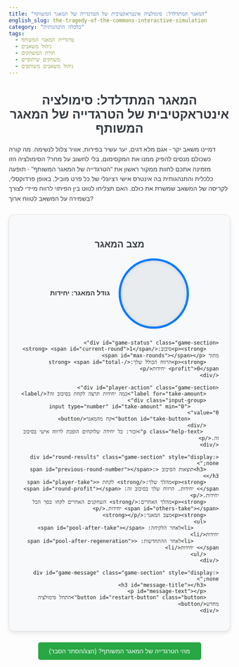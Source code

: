 ```yaml
---
title: "המאגר המתדלדל: סימולציה אינטראקטיבית של הטרגדייה של המאגר המשותף"
english_slug: the-tragedy-of-the-commons-interactive-simulation
category: "כלכלה התנהגותית"
tags:
  - טרגדיית המאגר המשותף
  - ניהול משאבים
  - תורת המשחקים
  - משחקים שיתופיים
  - ניהול משאבים משותפים
---
```

<h1>המאגר המתדלדל: סימולציה אינטראקטיבית של הטרגדייה של המאגר המשותף</h1>

דמיינו משאב יקר - אגם מלא דגים, יער עשיר בפירות, אוויר צלול לנשימה. מה קורה כשכולם מנסים להפיק ממנו את המקסימום, בלי לחשוב על מחר? הסימולציה הזו מזמינה אתכם לחוות ממקור ראשון את "הטרגדייה של המאגר המשותף" - תופעה כלכלית והתנהגותית בה אינטרס אישי רציונלי של כל פרט מוביל, באופן פרדוקסלי, לקריסה של המשאב שמשרת את כולם. האם תצליחו לנווט בין הפיתוי לרווח מיידי לצורך בשמירה על המשאב לטווח ארוך?

<div id="simulation-app">
    <h2>מצב המאגר</h2>
    <div class="pool-container">
        <div id="visual-pool">
            <div id="pool-fill"></div>
        </div>
        <div class="pool-status-text">
             <p><strong>גודל המאגר:</strong> <span id="pool-size"></span> יחידות</p>
        </div>
    </div>


    <div id="game-status" class="game-section">
        <p><strong>סיבוב:</strong> <span id="current-round">1</span> מתוך <span id="max-rounds"></span></p>
        <p><strong>הרווח הכולל שלך:</strong> <span id="total-profit">0</span> יחידות</p>
    </div>

    <div id="player-action" class="game-section">
        <label for="take-amount">כמה יחידות תרצה לקחת בסיבוב זה?</label>
        <div class="input-group">
             <input type="number" id="take-amount" min="0" value="0">
             <button id="take-button">קח מהמאגר</button>
        </div>
         <p class="help-text">זכור: כל יחידה שלוקחים הופכת לרווח אישי בסיבוב זה.</p>
    </div>

    <div id="round-results" class="game-section" style="display: none;">
        <h3>תוצאות הסיבוב <span id="previous-round-number"></span>:</h3>
        <p><strong>מהלך שלך:</strong> לקחת <span id="player-take"></span> יחידות. הרווח שלך בסיבוב זה: <span id="round-profit"></span> יחידות.</p>
        <p><strong>מהלך האחרים:</strong> השחקנים האחרים לקחו בסך הכל <span id="others-take"></span> יחידות.</p>
        <p><strong>מצב המאגר:</strong></p>
        <ul>
            <li>לאחר הלקיחה: <span id="pool-after-take"></span> יחידות</li>
            <li>לאחר ההתחדשות: <span id="pool-after-regeneration"></span> יחידות</li>
        </ul>
    </div>

    <div id="game-message" class="game-section" style="display: none;">
        <h3 id="message-title"></h3>
        <p id="message-text"></p>
        <button id="restart-button" class="button">התחל סימולציה מחדש</button>
    </div>
</div>

<style>
    :root {
        --primary-color: #007bff;
        --secondary-color: #28a745;
        --warning-color: #ffc107;
        --danger-color: #dc3545;
        --info-color: #17a2b8;
        --bg-light: #f8f9fa;
        --text-dark: #343a40;
        --border-color: #dee2e6;
        --font-family: 'Arial', sans-serif;
    }

    #simulation-app {
        direction: rtl;
        text-align: right;
        font-family: var(--font-family);
        border: 1px solid var(--border-color);
        padding: 25px;
        margin: 25px auto;
        background-color: var(--bg-light);
        border-radius: 12px;
        max-width: 700px;
        box-shadow: 0 4px 8px rgba(0, 0, 0, 0.1);
        overflow: hidden; /* For visual effects */
        position: relative;
    }

    #simulation-app h1, #simulation-app h2, #simulation-app h3 {
        text-align: center;
        color: var(--text-dark);
        margin-bottom: 20px;
    }
     h1 { /* Specific style for the main h1 outside the app */
        text-align: center;
        font-family: var(--font-family);
        color: var(--text-dark);
        margin-bottom: 20px;
     }
     p {
         font-family: var(--font-family);
         color: var(--text-dark);
         line-height: 1.6;
     }


    .game-section {
        margin-bottom: 20px;
        padding: 15px;
        border: 1px solid var(--border-color);
        border-radius: 8px;
        background-color: #fff;
        box-shadow: 0 2px 4px rgba(0,0,0,0.05);
    }

    #game-status p, #round-results p, #round-results ul, #game-message p {
        margin: 8px 0;
    }
     #round-results ul {
         list-style: none;
         padding: 0;
         margin-top: 10px;
     }
      #round-results ul li {
          margin-bottom: 5px;
      }


    #player-action .input-group {
        display: flex;
        align-items: center;
        gap: 10px; /* Space between input and button */
    }

    #player-action input[type="number"] {
        padding: 10px;
        border: 1px solid var(--border-color);
        border-radius: 5px;
        width: 100px;
        font-size: 1em;
        text-align: center;
        flex-shrink: 0; /* Prevent shrinking */
    }
    #player-action label {
        display: block;
        margin-bottom: 10px;
        font-weight: bold;
    }

    .button {
        padding: 10px 20px;
        background-color: var(--primary-color);
        color: white;
        border: none;
        border-radius: 5px;
        cursor: pointer;
        font-size: 1em;
        transition: background-color 0.2s ease;
        flex-grow: 1; /* Allow button to grow */
        text-align: center;
    }
     .button:hover {
        background-color: #0056b3;
    }
     #restart-button {
        display: block; /* Center the button */
        margin: 20px auto 0 auto;
        background-color: var(--secondary-color);
     }
      #restart-button:hover {
        background-color: #218838;
      }


    #game-message {
        text-align: center;
        border-color: var(--danger-color);
        background-color: #ffe3e6; /* Light red background */
    }
     #game-message h3 {
        color: var(--danger-color);
        margin-top: 0;
     }
    #game-message.win {
        border-color: var(--secondary-color);
        background-color: #d4edda; /* Light green background */
    }
     #game-message.win h3 {
         color: var(--secondary-color);
     }
      #game-message.info {
        border-color: var(--info-color);
        background-color: #d9edf7; /* Light blue background */
      }
      #game-message.info h3 {
         color: var(--info-color);
      }

     .help-text {
         font-size: 0.9em;
         color: #6c757d;
         margin-top: 8px;
     }

    /* Visual Pool Styles */
    .pool-container {
        display: flex;
        align-items: center;
        justify-content: center;
        margin-bottom: 25px;
        gap: 20px;
        flex-wrap: wrap; /* Allow wrapping on smaller screens */
    }

    #visual-pool {
        width: 150px;
        height: 150px;
        border: 5px solid var(--primary-color);
        border-radius: 50%; /* Make it a circle */
        position: relative;
        overflow: hidden; /* Hide overflow of fill */
        background-color: #e9ecef; /* Empty state background */
        box-shadow: inset 0 0 10px rgba(0,0,0,0.1);
        flex-shrink: 0; /* Prevent shrinking */
    }

    #pool-fill {
        position: absolute;
        bottom: 0;
        left: 0;
        width: 100%;
        height: 0%; /* Starts empty */
        background-color: var(--info-color); /* Water color */
        transition: height 0.5s ease-out, background-color 0.5s ease-out; /* Animate size and color */
    }

    .pool-status-text {
        text-align: center;
        font-size: 1.1em;
        font-weight: bold;
    }

    /* Animation for pool updates */
     .pool-taking {
        background-color: var(--danger-color) !important; /* Flash red when taking */
     }
      .pool-regenerating {
        background-color: var(--secondary-color) !important; /* Flash green when regenerating */
      }

    /* Explanation Section */
    #toggle-explanation {
        display: block; /* Make it block to center */
        margin: 20px auto; /* Center the button */
        padding: 12px 25px;
        background-color: var(--secondary-color);
        color: white;
        border: none;
        border-radius: 5px;
        cursor: pointer;
        font-size: 1em;
        transition: background-color 0.2s ease;
    }
    #toggle-explanation:hover {
        background-color: #218838;
    }

    #explanation {
        margin-top: 20px;
        padding: 25px;
        border: 1px solid var(--border-color);
        border-radius: 8px;
        background-color: var(--bg-light);
        display: none; /* Start hidden */
        box-shadow: 0 2px 4px rgba(0,0,0,0.05);
    }
    #explanation h2 {
        margin-top: 0;
    }
    #explanation h3 {
        color: var(--text-dark);
        margin-top: 15px;
        margin-bottom: 8px;
        border-bottom: 1px dashed var(--border-color);
        padding-bottom: 4px;
    }
    #explanation p {
        margin-bottom: 15px;
        line-height: 1.7;
    }
     #explanation ul {
         margin-bottom: 15px;
         padding-right: 20px;
     }
      #explanation ul li {
          margin-bottom: 8px;
      }


</style>

<button id="toggle-explanation">מהי הטרגדייה של המאגר המשותף? (הצג/הסתר הסבר)</button>

<div id="explanation">
    <h2>על הטרגדייה של המאגר המשותף</h2>

    <h3>מהי טרגדיית המאגר המשותף?</h3>
    <p>טרגדיית המאגר המשותף מתארת מצב שכיח ומאתגר: קבוצה של פרטים, שכל אחד מהם פועל באופן "הגיוני" ורציונלי כדי להשיג את מירב התועלת לעצמו, מובילה בסופו של דבר לקריסה או לדלדול קיצוני של משאב משותף, למרות שהדבר פוגע אנושות באינטרס הקולקטיבי של כולם בטווח הארוך. הבעיה נעוצה בכך שהתועלת מניצול נוסף של המשאב נצברת כולה לפרט שמנצל אותו, בעוד שהעלות (הדלדול של המשאב) מתפזרת על כלל המשתמשים במאגר.</p>

    <h3>הרעיון של גארט הרדין (Garrett Hardin)</h3>
    <p>את הרעיון הפך לפופולרי הביולוג גארט הרדין במאמרו המשפיע משנת 1968. הוא השתמש במשל פשוט אך עוצמתי: שטח מרעה פתוח לרווחה המשמש מספר רועים. כל רועה רוצה להגדיל את רווחיו, ולכן יש לו תמריץ להוסיף עוד כבשים לעדרו, גם אם זה על חשבון שחיקת המרעה. מכיוון שכל רועה חושב כך, המרעה נשחק במהירות עד שהוא נהרס לחלוטין - מצב גרוע בהרבה מזה שהיה יכול להתקיים לו היו כולם מגבילים את עצמם.</p>

    <h3>דוגמאות קלאסיות ועכשוויות מהחיים</h3>
    <p>עקרון הטרגדייה אינו מוגבל רק לשטחי מרעה. הוא מסביר בעיות רבות שאנו רואים בעולם:</p>
    <ul>
        <li><strong>דייג יתר:</strong> אגם או ים פתוח לדייגים רבים מוביל לדלדול דרסטי של אוכלוסיית הדגים, כי לכל דייג משתלם לדוג כמה שיותר מהר לפני שהאחרים יקחו.</li>
        <li><strong>זיהום אוויר ומים:</strong> מפעלים ואנשים מזהמים כי עלות הטיפול בזיהום גבוהה עבורם, וה"עלות" של האוויר או המים המזוהמים מתפזרת על כלל האוכלוסייה.</li>
        <li><strong>שימוש בכבישים:</strong> עומסי תנועה נוצרים כי לכל נהג יש תמריץ להשתמש ברכב פרטי, גם כשהצפיפות פוגעת בכולם.</li>
        <li><strong>שימוש במשאבי מים:</strong> שאיבת יתר מבארות או אגמים משותפים מובילה לירידת מפלסים או התייבשות.</li>
        <li><strong>הצפת מידע ותשומת לב:</strong> בעידן האינטרנט, "המרחב הציבורי" של תשומת הלב מוצף בתוכן זול וקליקבייטים, כי לכל יצרן תוכן יש תמריץ למשוך תשומת לב מיידית על חשבון איכות כללית.</li>
    </ul>

    <h3>המתח בין הפרט לקולקטיב</h3>
    <p>הסימולציה מדגימה את הדילמה המרכזית: בטווח הקצר, לקיחה מרובה מהמאגר משתלמת לך באופן אישי. אבל אם גם ה"שחקנים" האחרים (שמייצגים פה את שאר המשתמשים במשאב) יפעלו באותה לוגיקה של מקסום רווח אישי מיידי, המאגר יתכלה מהר וכולם יפסידו בסופו של דבר. זו התנגשות בין האינטרס הרציונלי של הפרט לרווחה הקולקטיבית ארוכת הטווח.</p>

    <h3>פתרונות אפשריים לטרגדייה</h3>
    <p>גארט הרדין הציע במקור בעיקר פתרונות של רגולציה ממשלתית (חוקים, מיסים, מכסות) או הפרטה (חלוקת המשאב לבעלות פרטית). אולם מחקרה פורץ הדרך של פרופ' אלינור אוסטרום (Elinor Ostrom), כלת פרס נובל לכלכלה, הראה שקהילות רבות ברחבי העולם הצליחו לנהל בהצלחה משאבים משותפים (כמו יערות, מערכות השקיה, שטחי מרעה) באמצעות מוסדות וכללים שהן עצמן פיתחו. פתרונות אלו כוללים, בין השאר: הגדרת גבולות ברורים למשאב ולמשתמשים; כללי שימוש המותאמים למשאב המקומי; השתתפות המשתמשים בקביעת הכללים; ניטור יעיל; סנקציות הדרגתיות; ומנגנונים לפתרון סכסוכים. הסימולציה שלפניכם היא גרסה פשוטה ביותר של הבעיה. חשבו: אילו "כללים" הייתם מוסיפים לסימולציה כדי שהמאגר ישרוד לאורך זמן?</p>
</div>

<script>
    const simulationApp = document.getElementById('simulation-app');
    const currentRoundSpan = document.getElementById('current-round');
    const maxRoundsSpan = document.getElementById('max-rounds');
    const poolSizeSpan = document.getElementById('pool-size');
    const totalProfitSpan = document.getElementById('total-profit');
    const takeAmountInput = document.getElementById('take-amount');
    const takeButton = document.getElementById('take-button');
    const roundResultsDiv = document.getElementById('round-results');
    const previousRoundNumberSpan = document.getElementById('previous-round-number');
    const playerTakeSpan = document.getElementById('player-take');
    const roundProfitSpan = document במאי הקריאייטיב ומפתח התוכן החינוכי הגיש את התוכן המשודרג.
```js
    const othersTakeSpan = document.getElementById('others-take');
    const poolAfterTakeSpan = document.getElementById('pool-after-take');
    const poolAfterRegenerationSpan = document.getElementById('pool-after-regeneration');
    const gameMessageDiv = document.getElementById('game-message');
    const messageTitle = document.getElementById('message-title');
    const messageText = document.getElementById('message-text');
    const restartButton = document.getElementById('restart-button');
    const toggleExplanationButton = document.getElementById('toggle-explanation');
    const explanationDiv = document.getElementById('explanation');
    const visualPoolFill = document.getElementById('pool-fill');
    const visualPoolContainer = document.getElementById('visual-pool');


    // Game Parameters
    const initialPoolSize = 100;
    const maxPoolSize = 200; // Increased max pool size for visual effect potential
    const regenerationRate = 0.2; // Higher regeneration rate to make conservation more impactful
    const minPoolSizeForCollapse = 5; // Slightly lower collapse threshold
    const numComputerPlayers = 3; // Explicitly computer players count
    const maxRounds = 25; // Increased max rounds for longer game

    // Game State
    let currentPoolSize = initialPoolSize;
    let currentRound = 1;
    let totalProfit = 0;
    let gameEnded = false;

    // Computer Player Strategy (More reactive: take more when pool is full, less when low)
    function getComputerTakeAmount() {
        const aggressiveFactor = 0.1; // How much they try to take based on current pool
        const baseTake = 5; // Minimum they might try to take

        // Scale take amount based on current pool size, relative to maxPoolSize
        let desiredTake = Math.round((currentPoolSize / maxPoolSize) * (initialPoolSize * aggressiveFactor) + baseTake);

        // Add some random variation
        desiredTake = Math.max(1, desiredTake + Math.floor(Math.random() * 7) - 3); // Ensure minimum 1

        return Math.min(desiredTake, Math.floor(currentPoolSize / numComputerPlayers)); // Cannot take more than is available per player
    }

    function updateVisualPool() {
        const fillPercentage = (currentPoolSize / maxPoolSize) * 100;
        visualPoolFill.style.height = `${Math.max(0, Math.min(100, fillPercentage))}%`; // Clamp between 0% and 100%

        // Change color based on pool level
        if (fillPercentage > 75) {
            visualPoolFill.style.backgroundColor = var('secondary-color', '#28a745'); // Green
        } else if (fillPercentage > 30) {
             visualPoolFill.style.backgroundColor = var('info-color', '#17a2b8'); // Blue
        } else if (fillPercentage > minPoolSizeForCollapse / maxPoolSize * 100) {
             visualPoolFill.style.backgroundColor = var('warning-color', '#ffc107'); // Yellow/Orange
        }
        else {
             visualPoolFill.style.backgroundColor = var('danger-color', '#dc3545'); // Red
        }
    }
     function var(name, fallback) {
         const style = getComputedStyle(document.documentElement);
         return style.getPropertyValue(`--${name}`) || fallback;
     }


    function updateUI() {
        currentRoundSpan.textContent = currentRound;
        maxRoundsSpan.textContent = maxRounds;
        poolSizeSpan.textContent = Math.max(0, Math.round(currentPoolSize));
        totalProfitSpan.textContent = Math.round(totalProfit);
        takeAmountInput.max = Math.floor(Math.max(0, currentPoolSize)); // Cannot take more than available
        takeAmountInput.value = Math.min(parseInt(takeAmountInput.value, 10) || 0, takeAmountInput.max); // Adjust input value and handle invalid input

        updateVisualPool();


        if (gameEnded) {
            takeButton.disabled = true;
            takeAmountInput.disabled = true;
            restartButton.style.display = 'block';
            roundResultsDiv.style.display = 'none'; // Hide previous results on game end
        } else {
            takeButton.disabled = false;
            takeAmountInput.disabled = false;
            restartButton.style.display = 'none';
            gameMessageDiv.style.display = 'none'; // Hide game message during play
        }

        // Reset result display or keep it for review? Let's hide it initially for the *next* round
        if (!gameEnded && currentRound > 1) {
             // Keep results visible after a round, but hide message
             roundResultsDiv.style.display = 'block';
        } else {
             roundResultsDiv.style.display = 'none';
        }

    }

    function endGame(messageTitleText, messageBodyHTML, type = 'info') {
        gameEnded = true;
        messageTitle.textContent = messageTitleText;
        messageText.innerHTML = messageBodyHTML + `<br><br>סיימת את הסימולציה עם רווח כולל של <strong style="color:${type === 'win' ? var('secondary-color') : var('text-dark')}">${Math.round(totalProfit)}</strong> יחידות.`;
        gameMessageDiv.className = 'game-section'; // Reset classes
        gameMessageDiv.classList.add(type);
        gameMessageDiv.style.display = 'block';
        updateUI(); // Update UI to disable inputs and show restart
        takeButton.disabled = true;
        takeAmountInput.disabled = true;
         takeAmountInput.value = 0; // Reset input value display
    }

    function nextRound(playerTake) {
        if (gameEnded) return;

        const roundNumber = currentRound; // Store current round for results display

        // --- Actions Phase ---
        const playerActualTake = Math.min(playerTake, Math.floor(currentPoolSize));
        let roundProfit = playerActualTake;
        totalProfit += roundProfit;
        currentPoolSize -= playerActualTake;

        let othersTotalTake = 0;
        for (let i = 0; i < numComputerPlayers; i++) {
            const computerTake = Math.min(getComputerTakeAmount(), Math.floor(currentPoolSize));
            othersTotalTake += computerTake;
            currentPoolSize -= computerTake;
        }

        const poolAfterTake = Math.max(0, currentPoolSize);

         // --- Regeneration Phase ---
        let poolAfterRegeneration = Math.min(maxPoolSize, poolAfterTake * (1 + regenerationRate));

        // Display round results
        previousRoundNumberSpan.textContent = roundNumber;
        playerTakeSpan.textContent = playerActualTake;
        roundProfitSpan.textContent = roundProfit;
        othersTakeSpan.textContent = othersTotalTake;
        poolAfterTakeSpan.textContent = Math.round(poolAfterTake);
        poolAfterRegenerationSpan.textContent = Math.round(poolAfterRegeneration);
        roundResultsDiv.style.display = 'block'; // Show results for the round just finished

        currentPoolSize = poolAfterRegeneration;
        currentRound++;

        // Animate pool changes (simplified animation by just updating the fill, CSS transitions handle the rest)
        updateVisualPool(); // Update visual pool immediately after changes

        // Check for game end conditions
        if (currentPoolSize < minPoolSizeForCollapse) {
            endGame(
                'המאגר קרס!',
                `אוי לא! גודל המאגר ירד מתחת לסף ההתמוטטות (${minPoolSizeForCollapse} יחידות). הוא אינו יכול עוד להתחדש בצורה מספקת.`,
                'danger'
            );
        } else if (currentRound > maxRounds) {
             endGame(
                 'המשחק הסתיים - המאגר שרד!',
                 `ברכות! סיימתם בהצלחה ${maxRounds} סיבובים. המאגר עדיין קיים (בגודל של ${Math.round(currentPoolSize)} יחידות).`,
                 'win'
             );
        } else {
            // Prepare UI for next round
            takeAmountInput.value = 0; // Reset input for next round
            updateUI(); // Update round number, pool size for *next* round
        }
    }

    function startGame() {
        currentPoolSize = initialPoolSize;
        currentRound = 1;
        totalProfit = 0;
        gameEnded = false;
        roundResultsDiv.style.display = 'none';
        gameMessageDiv.style.display = 'none';
        takeAmountInput.value = 0;
        updateUI();
    }

    // Event Listeners
    takeButton.addEventListener('click', () => {
        if (gameEnded) return;
        const takeAmount = parseInt(takeAmountInput.value, 10);

        if (isNaN(takeAmount) || takeAmount < 0) {
             // Gentle feedback instead of alert
            takeAmountInput.value = 0;
            takeAmountInput.style.borderColor = var('warning-color');
            setTimeout(() => { takeAmountInput.style.borderColor = var('border-color'); }, 1000);
            return;
        }
         if (takeAmount > Math.floor(currentPoolSize)) {
            // Gentle feedback
            takeAmountInput.value = Math.floor(currentPoolSize);
            takeAmountInput.style.borderColor = var('danger-color');
             setTimeout(() => { takeAmountInput.style.borderColor = var('border-color'); }, 1000);
            return;
        }
        nextRound(takeAmount);
    });

    restartButton.addEventListener('click', startGame);

    toggleExplanationButton.addEventListener('click', () => {
        const isHidden = explanationDiv.style.display === 'none' || explanationDiv.style.display === '';
        explanationDiv.style.display = isHidden ? 'block' : 'none';
        toggleExplanationButton.textContent = isHidden ? 'הסתר הסבר על הטרגדייה של המאגר המשותף' : 'מהי הטרגדייה של המאגר המשותף? (הצג/הסתר הסבר)';
    });

    // Initialize the game
    startGame();

</script>
```